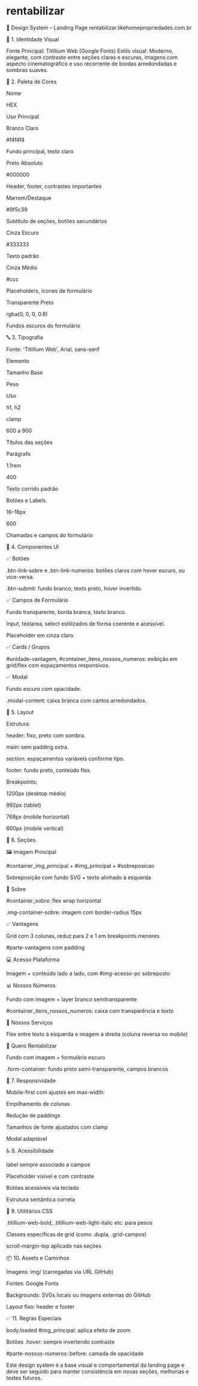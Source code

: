 # rentabilizar

🎨 Design System – Landing Page rentabilizar.likehomepropriedades.com.br

🧾 1. Identidade Visual

Fonte Principal: Titillium Web (Google Fonts)
Estilo visual: Moderno, elegante, com contraste entre seções claras e escuras, imagens com aspecto cinematográfico e uso recorrente de bordas arredondadas e sombras suaves.

🎨 2. Paleta de Cores

Nome

HEX

Uso Principal

Branco Claro

#f4f4f4

Fundo principal, texto claro

Preto Absoluto

#000000

Header, footer, contrastes importantes

Marrom/Destaque

#9f5c39

Subtítulo de seções, botões secundários

Cinza Escuro

#333333

Texto padrão

Cinza Médio

#ccc

Placeholders, ícones de formulário

Transparente Preto

rgba(0, 0, 0, 0.8)

Fundos escuros do formulário

🔤 3. Tipografia

Fonte: 'Titillium Web', Arial, sans-serif

Elemento

Tamanho Base

Peso

Uso

h1, h2

clamp

600 a 900

Títulos das seções

Parágrafo

1.1rem

400

Texto corrido padrão

Botões e Labels

16–18px

600

Chamadas e campos do formulário

🧱 4. Componentes UI

✅ Botões

.btn-link-sobre e .btn-link-numeros: botões claros com hover escuro, ou vice-versa.

.btn-submit: fundo branco, texto preto, hover invertido.

✅ Campos de Formulário

Fundo transparente, borda branca, texto branco.

Input, textarea, select estilizados de forma coerente e acessível.

Placeholder em cinza claro.

✅ Cards / Grupos

#unidade-vantagem, #container_itens_nossos_numeros: exibição em grid/flex com espaçamentos responsivos.

✅ Modal

Fundo escuro com opacidade.

.modal-content: caixa branca com cantos arredondados.

📐 5. Layout

Estrutura:

header: fixo, preto com sombra.

main: sem padding extra.

section: espaçamentos variáveis conforme tipo.

footer: fundo preto, conteúdo flex.

Breakpoints:

1200px (desktop médio)

992px (tablet)

768px (mobile horizontal)

600px (mobile vertical)

🧩 6. Seções

🖼️ Imagem Principal

#container_img_principal + #img_principal + #sobreposicao

Sobreposição com fundo SVG + texto alinhado à esquerda

🧾 Sobre

#container_sobre: flex wrap horizontal

.img-container-sobre: imagem com border-radius 15px

✅ Vantagens

Grid com 3 colunas, reduz para 2 e 1 em breakpoints menores

#parte-vantagens com padding

💻 Acesso Plataforma

Imagem + conteúdo lado a lado, com #img-acesso-pc sobreposto

📊 Nossos Números

Fundo com imagem + layer branco semitransparente

#container_itens_nossos_numeros: caixa com transparência e texto

🧰 Nossos Serviços

Flex entre texto à esquerda e imagem à direita (coluna reversa no mobile)

📩 Quero Rentabilizar

Fundo com imagem + formulário escuro

.form-container: fundo preto semi-transparente, campos brancos

📱 7. Responsividade

Mobile-first com ajustes em max-width:

Empilhamento de colunas

Redução de paddings

Tamanhos de fonte ajustados com clamp

Modal adaptável

♿ 8. Acessibilidade

label sempre associado a campos

Placeholder visível e com contraste

Botões acessíveis via teclado

Estrutura semântica correta

🧩 9. Utilitários CSS

.titillium-web-bold, .titillium-web-light-italic etc. para pesos

Classes específicas de grid (como .dupla, .grid-campos)

scroll-margin-top aplicado nas seções

📦 10. Assets e Caminhos

Imagens: img/ (carregadas via URL GitHub)

Fontes: Google Fonts

Backgrounds: SVGs locais ou imagens externas do GitHub

Layout fixo: header e footer

✅ 11. Regras Especiais

body.loaded #img_principal: aplica efeito de zoom

Botões .hover: sempre invertendo contraste

#parte-nossos-numeros::before: camada de opacidade

Este design system é a base visual e comportamental da landing page e deve ser seguido para manter consistência em novas seções, melhorias e testes futuros.